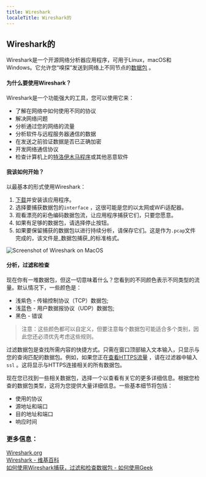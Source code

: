 ```yaml
---
title: Wireshark
localeTitle: Wireshark的
---
```

## Wireshark的

Wireshark是一个开源网络分析器应用程序，可用于Linux，macOS和Windows。它允许您“嗅探”发送到网络上不同节点的[数据包](../../network-engineering/packets/) 。

#### 为什么要使用Wireshark？

Wireshark是一个功能强大的工具，您可以使用它来：

*   了解在网络中如何使用不同的协议
*   解决网络问题
*   分析通过您的网络的流量
*   分析软件与远程服务器通信的数据
*   在发送之前验证数据是否已正确加密
*   开发网络通信协议
*   检查计算机上的[特洛伊木马程序](../trojans/)或其他恶意软件

#### 我该如何开始？

以最基本的形式使用Wireshark：

1.  [下载](https://www.wireshark.org/download.html)并安装该应用程序。
2.  选择要捕获数据包的`interface` ，这很可能是您的以太网或WiFi适配器。
3.  观看漂亮的彩色编码数据包流，让应用程序捕获它们，只要您愿意。
4.  如果有足够的数据包，请选择停止按钮。
5.  如果要保留捕获的数据包以进行持续分析，请保存它们。这是作为`.pcap`文件完成的，该文件是_数据包捕获_的标准格式。

![Screenshot of Wireshark on MacOS](https://thejayhaykid.github.io/images/Wireshark.png "MacOS上的Wireshark")

#### 分析，过滤和检查

现在你有一堆数据包，但这一切意味着什么？您看到的不同颜色表示不同类型的流量。默认情况下，一些颜色是：

*   浅紫色 - 传输控制协议（TCP）数据包;
*   浅蓝色 - 用户数据报协议（UDP）数据包;
*   黑色 - 错误

> 注意：这些颜色都可以自定义，但要注意每个数据包可能适合多个类别，因此您还必须优先考虑这些规则。

过滤数据包是查找所需内容的快捷方式。只需在窗口顶部输入文本输入，只显示与您的查询匹配的数据包。例如，如果您正在[查看HTTPS流量](https://en.wikiversity.org/wiki/Wireshark/HTTPS) ，请在过滤器中输入`ssl` 。这将显示与HTTPS连接相关的所有数据包。

现在您已找到一些相关数据包，选择一个以查看有关它的更多详细信息。根据您检查的数据包类型，这将为您提供大量详细信息。一些基本细节将包括：

*   使用的协议
*   源地址和端口
*   目的地址和端口
*   响应时间

### 更多信息：

[Wireshark.org](https://www.wireshark.org)  
[Wireshark - 维基百科](https://en.wikipedia.org/wiki/Wireshark)  
[如何使用Wireshark捕获，过滤和检查数据包 - 如何使用Geek](https://www.howtogeek.com/104278/how-to-use-wireshark-to-capture-filter-and-inspect-packets/)